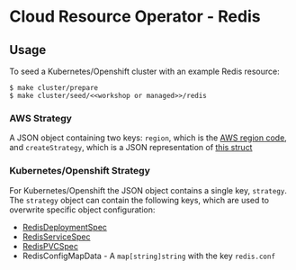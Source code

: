# Cloud Resource Operator - Redis

## Usage
To seed a Kubernetes/Openshift cluster with an example Redis resource:
```
$ make cluster/prepare 
$ make cluster/seed/<<workshop or managed>>/redis
```

### AWS Strategy
A JSON object containing two keys: `region`, which is the [AWS region code](https://docs.aws.amazon.com/general/latest/gr/rande.html#ses_region), and `createStrategy`, which is a JSON representation of [this struct](https://docs.aws.amazon.com/sdk-for-go/api/service/elasticache/#CreateReplicationGroupInput)
### Kubernetes/Openshift Strategy
For Kubernetes/Openshift the JSON object contains a single key, `strategy`. The `strategy` object can contain the  following keys, which are used to overwrite specific object configuration: 
- [RedisDeploymentSpec](https://godoc.org/k8s.io/api/apps/v1#DeploymentSpec)
- [RedisServiceSpec](https://godoc.org/k8s.io/api/core/v1#ServiceSpec)
- [RedisPVCSpec](https://godoc.org/k8s.io/api/core/v1#PersistentVolumeClaimSpec)
- RedisConfigMapData - A `map[string]string` with the key `redis.conf` 
